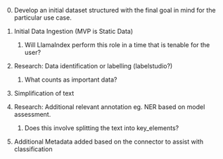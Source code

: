 0. Develop an initial dataset structured with the final goal in mind for the particular use case.


1. Initial Data Ingestion (MVP is Static Data)
   1. Will LlamaIndex perform this role in a time that is tenable for the user?
2. Research: Data identification or labelling (labelstudio?)
   1. What counts as important data?
3. Simplification of text
4. Research: Additional relevant annotation eg. NER based on model assessment. 
   1. Does this involve splitting the text into key_elements?
5. Additional Metadata added based on the connector to assist with classification
